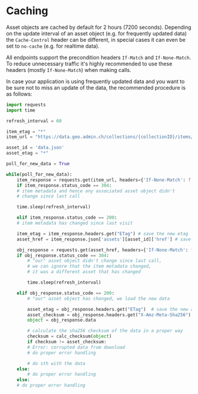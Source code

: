 # Caching

Asset objects are cached by default for 2 hours (7200 seconds).
Depending on the update interval of an asset object (e.g. for frequently updated data) the `Cache-Control` header can be different, in special cases it can even be set to `no-cache` (e.g. for realtime data).

All endpoints support the precondition headers `If-Match` and `If-None-Match`.
To reduce unnecessary traffic it's highly recommended to use these headers (mostly `If-None-Match`) when making calls.

In case your application is using frequently updated data and you want to be sure not to miss an update of the data, the recommended procedure is as follows:

```python
import requests
import time

refresh_interval = 60

item_etag = "*"
item_url = "https://data.geo.admin.ch/collections/{collectionID}/items/{itemId}"

asset_id = 'data.json'
asset_etag = "*"

poll_for_new_data = True

while(poll_for_new_data):
    item_response = requests.get(item_url, headers={'If-None-Match': f'"{item_etag}"'})
    if item_response.status_code == 304:
    # item metadata and hence any associated asset object didn't
    # change since last call

    time.sleep(refresh_interval)

    elif item_response.status_code == 200:
    # item metadata has changed since last visit

    item_etag = item_response.headers.get("ETag") # save the new etag
    asset_href = item_response.json['assets'][asset_id]['href'] # save the asset href

    obj_response = requests.get(asset_href, headers={'If-None-Match': f'"{asset_etag}"'})
    if obj_response.status_code == 304:
        # "our" asset object didn't change since last call,
        # we can ignore that the item metadata changed,
        # it was a different asset that has changed

        time.sleep(refresh_interval)

    elif obj_response.status_code == 200:
        # "our" asset object has changed, we load the new data

        asset_etag = obj_response.headers.get("ETag")  # save the new asset etag
        asset_checksum = obj_response.headers.get("X-Amz-Meta-Sha256")
        object = obj_response.data

        # calculate the sha256 checksum of the data in a proper way
        checksum = calc_checksum(object)
        if checksum != asset_checksum:
        # Error: corrupted data from download
        # do proper error handling

        # do sth with the data
    else:
        # do proper error handling
    else:
    # do proper error handling
```
